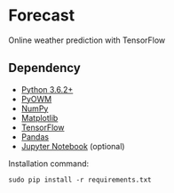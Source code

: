 # Forecast
Online weather prediction with TensorFlow

## Dependency
* [Python 3.6.2+](https://www.python.org/downloads/release/python-362)
* [PyOWM](https://github.com/csparpa/pyowm)
* [NumPy](https://github.com/numpy/numpy)
* [Matplotlib](https://github.com/matplotlib/matplotlib)
* [TensorFlow](https://github.com/tensorflow/tensorflow)
* [Pandas](https://github.com/pandas-dev/pandas)
* [Jupyter Notebook](http://jupyter.readthedocs.io/en/latest/install.html) (optional)

Installation command:
```
sudo pip install -r requirements.txt
```